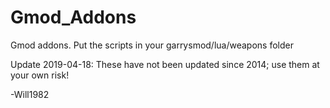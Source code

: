 Gmod_Addons
===========

Gmod addons.
Put the scripts in your garrysmod/lua/weapons folder

Update 2019-04-18: These have not been updated since 2014; use them at your own risk!

-Will1982
